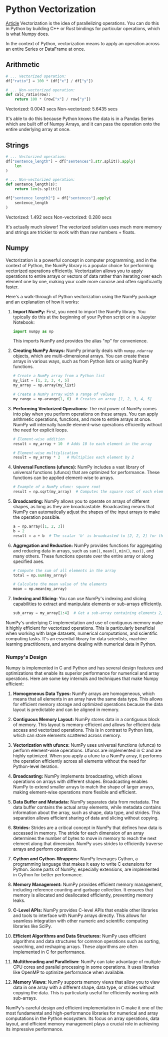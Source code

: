 # Python Vectorization
[Article](https://pythonspeed.com/articles/pandas-vectorization/)
Vectorization is the idea of parallelizing operations.  You can do this in Python by building C++ or Rust bindings for particular operations, which is what Numpy does.

In the context of Python, vectorization means to apply an operation across an entire Series or DataFrame at once.

## Arithmetic
```py
# ... Vectorized operation:
df["ratio"] = 100 * (df["x"] / df["y"])

# ... Non-vectorized operation:
def calc_ratio(row):
    return 100 * (row["x"] / row["y"])
```

Vectorized:     0.0043 secs
Non-vectorized: 5.6435 secs

It's able to do this because Python knows the data is in a Pandas Series which are built off of Numpy Arrays, and it can pass the operation onto the entire underlying array at once.


## Strings

```py
# ... Vectorized operation:
df["sentence_length"] = df["sentences"].str.split().apply(
    len
)

# ... Non-vectorized operation:
def sentence_length(s):
    return len(s.split())

df["sentence_length2"] = df["sentences"].apply(
    sentence_length
)
```

Vectorized:     1.492 secs
Non-vectorized: 0.280 secs

It's actually much slower!  The vectorized solution uses much more memory and strings are trickier to work with than raw numbers + floats.

## Numpy
Vectorization is a powerful concept in computer programming, and in the context of Python, the NumPy library is a popular choice for performing vectorized operations efficiently. Vectorization allows you to apply operations to entire arrays or vectors of data rather than iterating over each element one by one, making your code more concise and often significantly faster.

Here's a walk-through of Python vectorization using the NumPy package and an explanation of how it works:

1. **Import NumPy:**
   First, you need to import the NumPy library. You typically do this at the beginning of your Python script or in a Jupyter Notebook:

   ```python
   import numpy as np
   ```

   This imports NumPy and provides the alias "np" for convenience.

2. **Creating NumPy Arrays:**
   NumPy primarily deals with `numpy.ndarray` objects, which are multi-dimensional arrays. You can create these arrays in various ways, such as from Python lists or using NumPy functions.

   ```python
   # Create a NumPy array from a Python list
   my_list = [1, 2, 3, 4, 5]
   my_array = np.array(my_list)

   # Create a NumPy array with a range of values
   my_range = np.arange(1, 6)  # Creates an array [1, 2, 3, 4, 5]
   ```

3. **Performing Vectorized Operations:**
   The real power of NumPy comes into play when you perform operations on these arrays. You can apply arithmetic operations, functions, and more to entire arrays at once. NumPy will internally handle element-wise operations efficiently without the need for explicit loops.

   ```python
   # Element-wise addition
   result = my_array + 10  # Adds 10 to each element in the array

   # Element-wise multiplication
   result = my_array * 2   # Multiplies each element by 2
   ```

4. **Universal Functions (ufuncs):**
   NumPy includes a vast library of universal functions (ufuncs) that are optimized for performance. These functions can be applied element-wise to arrays.

   ```python
   # Example of a NumPy ufunc: square root
   result = np.sqrt(my_array)  # Computes the square root of each element
   ```

5. **Broadcasting:**
   NumPy allows you to operate on arrays of different shapes, as long as they are broadcastable. Broadcasting means that NumPy can automatically adjust the shapes of the input arrays to make the operation possible.

   ```python
   a = np.array([1, 2, 3])
   b = 2
   result = a + b  # The scalar 'b' is broadcasted to [2, 2, 2] for the addition
   ```

6. **Aggregation and Reduction:**
   NumPy provides functions for aggregating and reducing data in arrays, such as `sum()`, `mean()`, `min()`, `max()`, and many others. These functions operate over the entire array or along specified axes.

   ```python
   # Compute the sum of all elements in the array
   total = np.sum(my_array)

   # Calculate the mean value of the elements
   mean = np.mean(my_array)
   ```

7. **Indexing and Slicing:**
   You can use NumPy's indexing and slicing capabilities to extract and manipulate elements or sub-arrays efficiently.

   ```python
   sub_array = my_array[1:4]  # Get a sub-array containing elements 2, 3, and 4
   ```

NumPy's underlying C implementation and use of contiguous memory make it highly efficient for vectorized operations. This is particularly beneficial when working with large datasets, numerical computations, and scientific computing tasks. It's an essential library for data scientists, machine learning practitioners, and anyone dealing with numerical data in Python.

### Numpy's Design
Numpy is implemented in C and Python and has several design features and optimizations that enable its superior performance for numerical and array operations. Here are some key internals and techniques that make Numpy efficient:

1. **Homogeneous Data Types:**
   NumPy arrays are homogeneous, which means that all elements in an array have the same data type. This allows for efficient memory storage and optimized operations because the data layout is predictable and can be aligned in memory.

2. **Contiguous Memory Layout:**
   NumPy stores data in a contiguous block of memory. This layout is memory-efficient and allows for efficient data access and vectorized operations. This is in contrast to Python lists, which can store elements scattered across memory.

3. **Vectorization with ufuncs:**
   NumPy uses universal functions (ufuncs) to perform element-wise operations. Ufuncs are implemented in C and are highly optimized. When you apply a ufunc to a NumPy array, it performs the operation efficiently across all elements without the need for Python-level iteration.

4. **Broadcasting:**
   NumPy implements broadcasting, which allows operations on arrays with different shapes. Broadcasting enables NumPy to extend smaller arrays to match the shape of larger arrays, making element-wise operations more flexible and efficient.

5. **Data Buffer and Metadata:**
   NumPy separates data from metadata. The data buffer contains the actual array elements, while metadata contains information about the array, such as shape, data type, and strides. This separation allows efficient sharing of data and slicing without copying.

6. **Strides:**
   Strides are a critical concept in NumPy that defines how data is accessed in memory. The stride for each dimension of an array determines the number of bytes to move in memory to reach the next element along that dimension. NumPy uses strides to efficiently traverse arrays and perform operations.

7. **Cython and Cython-Wrappers:**
   NumPy leverages Cython, a programming language that makes it easy to write C extensions for Python. Some parts of NumPy, especially extensions, are implemented in Cython for better performance.

8. **Memory Management:**
   NumPy provides efficient memory management, including reference counting and garbage collection. It ensures that memory is allocated and deallocated efficiently, preventing memory leaks.

9. **C-Level APIs:**
   NumPy provides C-level APIs that enable other libraries and tools to interface with NumPy arrays directly. This allows for seamless integration with other numeric and scientific computing libraries like SciPy.

10. **Efficient Algorithms and Data Structures:**
    NumPy uses efficient algorithms and data structures for common operations such as sorting, searching, and reshaping arrays. These algorithms are often implemented in C for performance.

11. **Multithreading and Parallelism:**
    NumPy can take advantage of multiple CPU cores and parallel processing in some operations. It uses libraries like OpenMP to optimize performance when available.

12. **Memory Views:**
    NumPy supports memory views that allow you to view data in one array with a different shape, data type, or strides without copying the data. This is particularly useful for efficiently working with sub-arrays.

NumPy's careful design and efficient implementation in C make it one of the most fundamental and high-performance libraries for numerical and array computations in the Python ecosystem. Its focus on array operations, data layout, and efficient memory management plays a crucial role in achieving its impressive performance.
